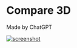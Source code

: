 # Compare 3D

Made by ChatGPT

[![screenshot](https://github.com/user-attachments/assets/aca9cc33-b4bd-4c41-98a0-86af95228f0b)](https://lelinhtinh.github.io/compare-3d/?data=GPD+Win+Mini+-+555g,GPD+Win+Mini+-+555g,27,172,109,mm,%239b56cd,true;OneXPlayer+G1+-+900g,OneXPlayer+G1+-+900g,32,208,146.5,mm,%234053bf,true;Asus+Rog+Ally+X+-+678g,Asus+Rog+Ally+X+-+678g,3.69,28,11.1,cm,%23cf59ab,true;Onexfly+F1+Pro+-+599g,Onexfly+F1+Pro+-+599g,22.6,263.6,98.2,mm,%2362cb89,true;Nintendo+Switch+OLED+-+320g,Nintendo+Switch+OLED+-+320g,13.9,242,102,mm,%2345c4c4,true;Nintendo+Switch+Lite+-+276g,Nintendo+Switch+Lite+-+276g,1.4,20.8,9.1,cm,%2372c851,true)

